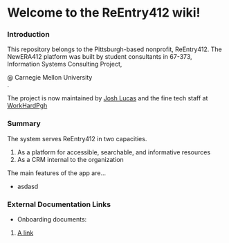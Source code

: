 # Welcome to the ReEntry412 wiki!

### Introduction

This repository belongs to the Pittsburgh-based nonprofit, ReEntry412. The NewERA412 platform was built by student consultants in 67-373, Information Systems Consulting Project, <div class="text-red">@ Carnegie Mellon University</div>.

The project is now maintained by <a href="mailto:jlucas@workhardpgh.com">Josh Lucas</a> and the fine tech staff at <a href="https://workhardpgh.com">WorkHardPgh</a>

### Summary 

The system serves ReEntry412 in two capacities. 
1. As a platform for accessible, searchable, and informative resources
2. As a CRM internal to the organization 

The main features of the app are...
* asdasd

### External Documentation Links 
* Onboarding documents:
1. <a href="">A link</a>
